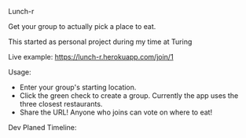 Lunch-r

Get your group to actually pick a place to eat.

This started as personal project during my time at Turing

Live example: https://lunch-r.herokuapp.com/join/1

Usage:
 - Enter your group's starting location.
 - Click the green check to create a group. Currently the app uses the three closest restaurants.
 - Share the URL! Anyone who joins can vote on where to eat!

Dev Planed Timeline:


